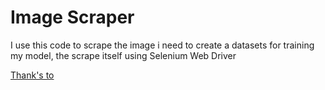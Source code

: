 # Image Scraper
I use this code to scrape the image i need to create a datasets for training my model, the scrape itself using Selenium Web Driver

[Thank's to](https://www.youtube.com/watch?v=NBuED2PivbY)
